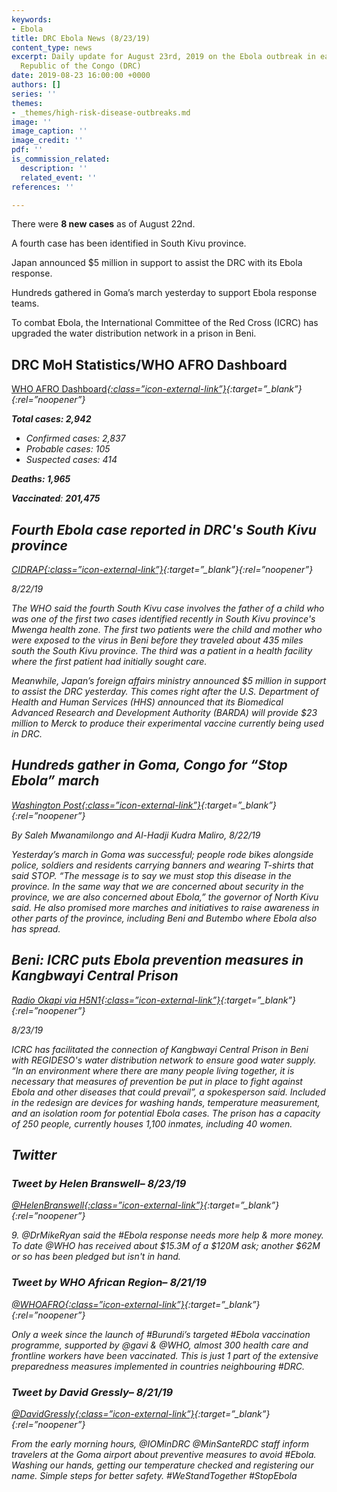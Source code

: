 ```yaml
---
keywords:
- Ebola
title: DRC Ebola News (8/23/19)
content_type: news
excerpt: Daily update for August 23rd, 2019 on the Ebola outbreak in eastern Democratic
  Republic of the Congo (DRC)
date: 2019-08-23 16:00:00 +0000
authors: []
series: ''
themes:
- _themes/high-risk-disease-outbreaks.md
image: ''
image_caption: ''
image_credit: ''
pdf: ''
is_commission_related:
  description: ''
  related_event: ''
references: ''

---
```

There were **8 new cases** as of August 22nd.

A fourth case has been identified in South Kivu province.

Japan announced $5 million in support to assist the DRC with its Ebola response.

Hundreds gathered in Goma’s march yesterday to support Ebola response teams.

To combat Ebola, the International Committee of the Red Cross (ICRC) has upgraded the water distribution network in a prison in Beni.

## DRC MoH Statistics/WHO AFRO Dashboard

[WHO AFRO Dashboard<i/>{:class=”icon-external-link”}](https://who.maps.arcgis.com/apps/opsdashboard/index.html#/e70c3804f6044652bc37cce7d8fcef6c){:target=”_blank”}{:rel=”noopener”}

**Total cases: 2,942**

* Confirmed cases: 2,837
* Probable cases: 105
* Suspected cases: 414

**Deaths: 1,965**

**Vaccinated**: **201,475**

## Fourth Ebola case reported in DRC's South Kivu province

[_CIDRAP_<i/>{:class=”icon-external-link”}](http://www.cidrap.umn.edu/news-perspective/2019/08/fourth-ebola-case-reported-drcs-south-kivu-province){:target=”_blank”}{:rel=”noopener”}

_8/22/19_

The WHO said the fourth South Kivu case involves the father of a child who was one of the first two cases identified recently in South Kivu province's Mwenga health zone. The first two patients were the child and mother who were exposed to the virus in Beni before they traveled about 435 miles south the South Kivu province. The third was a patient in a health facility where the first patient had initially sought care.

Meanwhile, Japan’s foreign affairs ministry announced $5 million in support to assist the DRC yesterday. This comes right after the U.S. Department of Health and Human Services (HHS) announced that its Biomedical Advanced Research and Development Authority (BARDA) will provide $23 million to Merck to produce their experimental vaccine currently being used in DRC.

## Hundreds gather in Goma, Congo for “Stop Ebola” march

[_Washington Post_<i/>{:class=”icon-external-link”}](https://www.washingtonpost.com/world/africa/hundreds-gather-in-goma-congo-for-stop-ebola-march/2019/08/22/f5cfc0e6-c4f6-11e9-8bf7-cde2d9e09055_story.html){:target=”_blank”}{:rel=”noopener”}

_By Saleh Mwanamilongo and Al-Hadji Kudra Maliro, 8/22/19_

Yesterday’s march in Goma was successful; people rode bikes alongside police, soldiers and residents carrying banners and wearing T-shirts that said STOP. “The message is to say we must stop this disease in the province. In the same way that we are concerned about security in the province, we are also concerned about Ebola,” the governor of North Kivu said. He also promised more marches and initiatives to raise awareness in other parts of the province, including Beni and Butembo where Ebola also has spread.

## Beni: ICRC puts Ebola prevention measures in Kangbwayi Central Prison

[_Radio Okapi via H5N1_<i/>{:class=”icon-external-link”}](https://crofsblogs.typepad.com/h5n1/2019/08/beni-icrc-puts-ebola-prevention-measures-in-kangbwayi-central-prison.html){:target=”_blank”}{:rel=”noopener”}

_8/23/19_

ICRC has facilitated the connection of Kangbwayi Central Prison in Beni with REGIDESO's water distribution network to ensure good water supply. “In an environment where there are many people living together, it is necessary that measures of prevention be put in place to fight against Ebola and other diseases that could prevail”, a spokesperson said. Included in the redesign are devices for washing hands, temperature measurement, and an isolation room for potential Ebola cases. The prison has a capacity of 250 people, currently houses 1,100 inmates, including 40 women.

## Twitter

### Tweet by Helen Branswell– 8/23/19

[@HelenBranswell<i/>{:class=”icon-external-link”}](https://twitter.com/HelenBranswell/status/1164915316385865732){:target=”_blank”}{:rel=”noopener”}

9\. @DrMikeRyan said the #Ebola response needs more help & more money. To date @WHO has received about $15.3M of a $120M ask; another $62M or so has been pledged but isn't in hand.

### Tweet by WHO African Region– 8/21/19

[@WHOAFRO<i/>{:class=”icon-external-link”}](https://twitter.com/WHOAFRO/status/1164216597176901632){:target=”_blank”}{:rel=”noopener”}

Only a week since the launch of #Burundi’s targeted #Ebola vaccination programme, supported by @gavi & @WHO, almost 300 health care and frontline workers have been vaccinated. This is just 1 part of the extensive preparedness measures implemented in countries neighbouring #DRC.

### Tweet by David Gressly– 8/21/19

[@DavidGressly<i/>{:class=”icon-external-link”}](https://twitter.com/DavidGressly/status/1164417018226970624){:target=”_blank”}{:rel=”noopener”}

From the early morning hours, @IOMinDRC @MinSanteRDC staff inform travelers at the Goma airport about preventive measures to avoid #Ebola. Washing our hands, getting our temperature checked and registering our name. Simple steps for better safety. #WeStandTogether #StopEbola